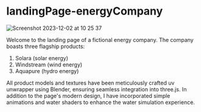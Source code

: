 # landingPage-energyCompany

![Screenshot 2023-12-02 at 10 25 37](https://github.com/codewithmarko/landingPage-energyCompany/assets/113053143/bfdb6ac6-ea28-4ff3-a365-8f75494189b7)

Welcome to the landing page of a fictional energy company. The company boasts three flagship products:

1. Solara (solar energy)
2. Windstream (wind energy)
3. Aquapure (hydro energy)

All product models and textures have been meticulously crafted uv unwrapper using Blender, ensuring seamless integration into three.js. In addition to the page's modern design, I have incorporated simple animations and water shaders to enhance the water simulation experience.
